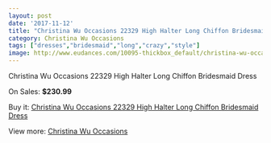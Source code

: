 ```yaml
---
layout: post
date: '2017-11-12'
title: "Christina Wu Occasions 22329 High Halter Long Chiffon Bridesmaid Dress"
category: Christina Wu Occasions
tags: ["dresses","bridesmaid","long","crazy","style"]
image: http://www.eudances.com/10095-thickbox_default/christina-wu-occasions-22329-high-halter-long-chiffon-bridesmaid-dress.jpg
---
```

Christina Wu Occasions 22329 High Halter Long Chiffon Bridesmaid Dress

On Sales: **$230.99**
<a href="https://www.eudances.com/en/christina-wu-occasions/3313-christina-wu-occasions-22329-high-halter-long-chiffon-bridesmaid-dress.html"><amp-img layout="responsive" width="600" height="600" src="//www.eudances.com/10095-thickbox_default/christina-wu-occasions-22329-high-halter-long-chiffon-bridesmaid-dress.jpg" alt="Christina Wu Occasions 22329 High Halter Long Chiffon Bridesmaid Dress 0" /></a>
<a href="https://www.eudances.com/en/christina-wu-occasions/3313-christina-wu-occasions-22329-high-halter-long-chiffon-bridesmaid-dress.html"><amp-img layout="responsive" width="600" height="600" src="//www.eudances.com/10098-thickbox_default/christina-wu-occasions-22329-high-halter-long-chiffon-bridesmaid-dress.jpg" alt="Christina Wu Occasions 22329 High Halter Long Chiffon Bridesmaid Dress 1" /></a>
<a href="https://www.eudances.com/en/christina-wu-occasions/3313-christina-wu-occasions-22329-high-halter-long-chiffon-bridesmaid-dress.html"><amp-img layout="responsive" width="600" height="600" src="//www.eudances.com/10097-thickbox_default/christina-wu-occasions-22329-high-halter-long-chiffon-bridesmaid-dress.jpg" alt="Christina Wu Occasions 22329 High Halter Long Chiffon Bridesmaid Dress 2" /></a>
<a href="https://www.eudances.com/en/christina-wu-occasions/3313-christina-wu-occasions-22329-high-halter-long-chiffon-bridesmaid-dress.html"><amp-img layout="responsive" width="600" height="600" src="//www.eudances.com/10096-thickbox_default/christina-wu-occasions-22329-high-halter-long-chiffon-bridesmaid-dress.jpg" alt="Christina Wu Occasions 22329 High Halter Long Chiffon Bridesmaid Dress 3" /></a>

Buy it: [Christina Wu Occasions 22329 High Halter Long Chiffon Bridesmaid Dress](https://www.eudances.com/en/christina-wu-occasions/3313-christina-wu-occasions-22329-high-halter-long-chiffon-bridesmaid-dress.html "Christina Wu Occasions 22329 High Halter Long Chiffon Bridesmaid Dress")

View more: [Christina Wu Occasions](https://www.eudances.com/en/59-christina-wu-occasions "Christina Wu Occasions")